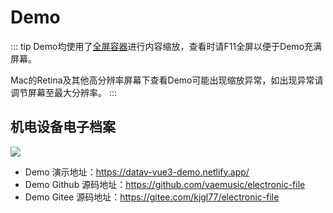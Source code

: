 # Demo

::: tip
Demo均使用了[全屏容器](../Other/FullScreenContainer/index)进行内容缩放，查看时请F11全屏以便于Demo充满屏幕。

Mac的Retina及其他高分辨率屏幕下查看Demo可能出现缩放异常，如出现异常请调节屏幕至最大分辨率。
:::

## 机电设备电子档案
![](https://files.catbox.moe/zc6of2.png)

- Demo 演示地址：https://datav-vue3-demo.netlify.app/
- Demo Github 源码地址：https://github.com/vaemusic/electronic-file
- Demo Gitee 源码地址：https://gitee.com/kjgl77/electronic-file
